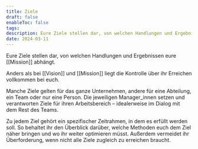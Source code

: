 ```yaml
---
title: Ziele
draft: false
enableToc: false
tags: 
description: Eure Ziele stellen dar, von welchen Handlungen und Ergebnissen eure Mission abhängt. Zu jedem Ziel gehört ein spezifischer Zeitrahmen, in dem es erfüllt werden soll.
date: 2024-03-11
---
```

Eure Ziele stellen dar, von welchen Handlungen und Ergebnissen eure [[Mission]] abhängt.

Anders als bei [[Vision]] und [[Mission]] liegt die Kontrolle über ihr Erreichen vollkommen bei euch.

Manche Ziele gelten für das ganze Unternehmen, andere für eine Abteilung, ein Team oder nur eine Person. Die jeweiligen Manager_innen setzen und verantworten Ziele für ihren Arbeitsbereich – idealerweise im Dialog mit dem Rest des Teams.

Zu jedem Ziel gehört ein spezifischer Zeitrahmen, in dem es erfüllt werden soll. So behaltet ihr den Überblick darüber, welche Methoden euch dem Ziel näher bringen und wo ihr weiter optimieren müsst. Außerdem vermeidet ihr Überforderung, wenn nicht alle Ziele zugleich zu erreichen braucht.